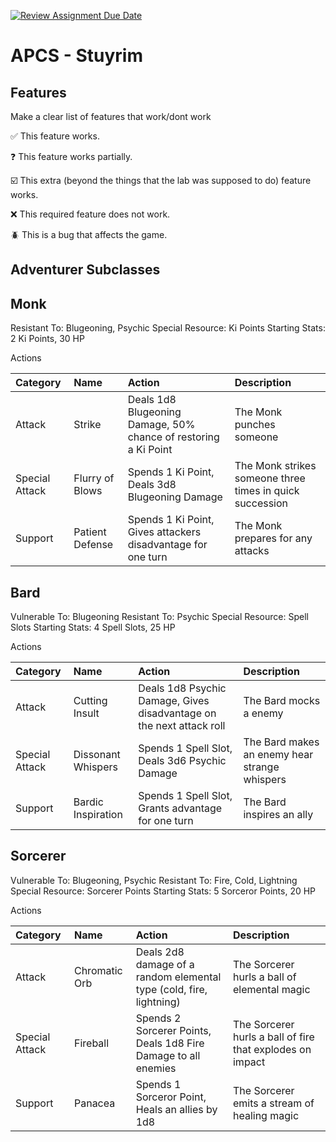 [![Review Assignment Due Date](https://classroom.github.com/assets/deadline-readme-button-22041afd0340ce965d47ae6ef1cefeee28c7c493a6346c4f15d667ab976d596c.svg)](https://classroom.github.com/a/KprAwj1n)
# APCS - Stuyrim

## Features

Make a clear list of features that work/dont work

:white_check_mark: This feature works.

:question: This feature works partially.

:ballot_box_with_check: This extra (beyond the things that the lab was supposed to do) feature works.

:x: This required feature does not work.

:beetle: This is a bug that affects the game.


## Adventurer Subclasses

## Monk

Resistant To: Blugeoning, Psychic
Special Resource: Ki Points
Starting Stats: 2 Ki Points, 30 HP

Actions

| Category       | Name            | Action | Description |
| :------------- | :-------------- | :----- | :---------- |
| Attack         | Strike          | Deals 1d8 Blugeoning Damage, 50% chance of restoring a Ki Point | The Monk punches someone |
| Special Attack | Flurry of Blows | Spends 1 Ki Point, Deals 3d8 Blugeoning Damage | The Monk strikes someone three times in quick succession |
| Support        | Patient Defense | Spends 1 Ki Point, Gives attackers disadvantage for one turn | The Monk prepares for any attacks |

## Bard

Vulnerable To: Blugeoning
Resistant To: Psychic
Special Resource: Spell Slots
Starting Stats: 4 Spell Slots, 25 HP

Actions

| Category       | Name               | Action | Description |
| :------------- | :----------------- | :----- | :---------- |
| Attack         | Cutting Insult     | Deals 1d8 Psychic Damage, Gives disadvantage on the next attack roll | The Bard mocks a enemy |
| Special Attack | Dissonant Whispers | Spends 1 Spell Slot, Deals 3d6 Psychic Damage | The Bard makes an enemy hear strange whispers |
| Support        | Bardic Inspiration | Spends 1 Spell Slot, Grants advantage for one turn | The Bard inspires an ally |


## Sorcerer

Vulnerable To: Blugeoning, Psychic
Resistant To: Fire, Cold, Lightning
Special Resource: Sorcerer Points
Starting Stats: 5 Sorceror Points, 20 HP

Actions

| Category       | Name          | Action | Description |
| :------------- | :------------ | :----- | :---------- |
| Attack         | Chromatic Orb | Deals 2d8 damage of a random elemental type (cold, fire, lightning) | The Sorcerer hurls a ball of elemental magic |
| Special Attack | Fireball      | Spends 2 Sorcerer Points, Deals 1d8 Fire Damage to all enemies | The Sorcerer hurls a ball of fire that explodes on impact |
| Support        | Panacea       | Spends 1 Sorceror Point, Heals an allies by 1d8 | The Sorcerer emits a stream of healing magic |
